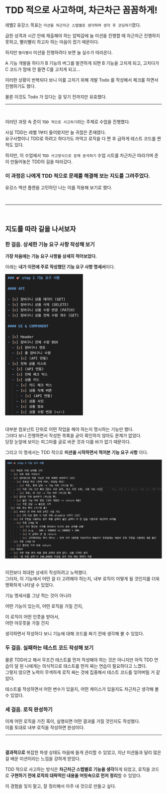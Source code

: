 # TDD 적으로 사고하며, 차근차근 꼼꼼하게!

레벨2 유강스 목표는 `미션을 차근차근 스텝별로 생각하며 생각 후 코딩하기`였다.

급한 성격과 시간 안에 제출해야 하는 압박감에 늘 미션을 진행할 때 차근차근 진행하지 못하고, 빨리빨리 하고자 하는 마음이 컸기 때문이다.

하지만 `빨리빨리` 미션을 진행하려다 보면 늘 실수가 따라온다.

A 기능 개발을 하다가 B 기능의 버그를 발견하게 되면 B 기능을 고치게 되고, 고치다가 C 코드가 맘에 안 들면 C를 고치게 되고...

이러한 상황이 반복되다 보니 이를 고치기 위해 개발 Todo 를 작성해서 체크를 하면서 진행하기도 했다.

물론 이것도 Todo 가 있다는 걸 잊기 전까지만 유효했다.

---

<br />

이러던 과정 속 준이 `TDD 적으로 사고하기`라는 주제로 수업을 진행했다.

사실 TDD는 레벨 1부터 들어왔지만 늘 귀찮은 존재였다.  
요구사항이니 TDD로 하려고 하다가도 까먹고 로직을 다 짠 후 급하게 테스트 코드를 짠 적도 있다.

하지만, 이 수업에서 `TDD 사고방식으로 문제 분석하기` 수업 시트를 차근차근 따라가며 준이 만들어놓은 TDD의 길을 따라갔다.

### **이 과정은 나에게 TDD 적으로 문제를 해결해 보는 지도를 그려주었다.**

유강스 액션 플랜을 고민하던 나는 이를 적용해 보기로 했다.

<br />

---

<br />

## 지도를 따라 길을 나서보자

### 한 걸음. 상세한 기능 요구 사항 작성해 보기

**가장 처음에는 기능 요구 사항을 상세히 적어보았다.**

아래는 **내가 이전에 주로 작성했던 기능 요구 사항 명세서**이다.

<img src="img/step1_요구사항.png" width="250px"/>
<br/>
<br/>

대부분 컴포넌트 단위로 어떤 작업을 해야 하는지 명시하는 기능만 했다.  
그러다 보니 진행하면서 작성한 목록을 굳이 확인하지 않아도 문제가 없었다.  
당장 눈앞에 보이는 피그마를 글로 바꾼 것과 다를 바가 없기 때문이다.

그리고 이 명세서는 TDD 적으로 **미션을 시작하면서 적어본 기능 요구 사항** 이다.

<img src="img/step2_요구사항.png" width="700px"/>
<br/>
<br/>

이전보다 최대한 상세히 작성하려고 노력했다.  
그러자, 이 기능에서 어떤 걸 더 고려해야 하는지, 내부 로직이 어떻게 될 것인지를 더욱 명확하게 나타낼 수 있었다.

기능 명세서를 그냥 적는 것이 아니라

어떤 기능이 있는지,
어떤 로직을 가질 건지,

이 로직이 어떤 인풋을 받아서,  
어떤 아웃풋을 가질 건지

생각하면서 작성하다 보니 기능에 대해 코드를 짜기 전에 생각해 볼 수 있었다.

### 두 걸음. 실패하는 테스트 코드 작성해 보기

물론 TDD라고 해서 무조건 테스트를 먼저 작성해야 하는 것은 아니지만 아직 TDD 연습이 덜 된 나에게는 의식적으로 테스트를 먼저 짜는 연습이 필요하다고 느꼈다.  
그렇지 않으면 노력이 무색하게 로직 짜는 것에 집중해서 테스트 코드를 잊어버릴 거 같았다.

테스트를 작성하면서 어떤 변수가 있을지, 어떤 케이스가 있을지도 차근차근 생각해 볼 수 있었다.

### 세 걸음. 로직 완성하기

이제 어떤 로직을 가진 훅이, 실행되면 어떤 결과를 가질 것인지도 작성했다.  
이를 토대로 내부 로직을 작성하면 완성이다.

---

<br/>

**결과적으로** 복잡한 파생 상태도 마음에 들게 관리할 수 있었고, 지난 미션들과 달리 많은 걸 배운 미션이라는 느낌을 강하게 받았다.

TDD 적으로 사고하는 방식은 **차근차근 스텝별로 기능을 생각**하게 되었고, 로직을 코드로 **구현하기 전에 로직의 대략적인 내용을 머릿속으로 먼저 정리**할 수 있었다.

이 경험을 잊지 말고, 잘 정리해서 아주 내 것으로 만들고 싶다.
